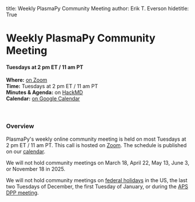 title: Weekly PlasmaPy Community Meeting
author: Erik T. Everson
hidetitle: True

[Zoom]: https://zoom.us/j/91633383503?pwd=QWNkdHpWeFhrYW1vQy91ODNTVG5Ndz09
[HackMD]: https://hackmd.io/team/plasmapy
[calendar]: https://calendar.google.com/calendar/embed?src=c_sqqq390s24jjfjp3q86pv41pi8%40group.calendar.google.com&ctz=America%2FNew_York
[Matrix chat]: https://app.element.io/#/room/#plasmapy:openastronomy.org
[federal holidays]: https://www.opm.gov/policy-data-oversight/pay-leave/federal-holidays/#url=Overview
[APS DPP meeting]: https://engage.aps.org/dpp/meetings/annual-meeting

# Weekly PlasmaPy Community Meeting
#### Tuesdays at 2 pm ET / 11 am PT

**Where:** [on Zoom][Zoom] <br/>
**Time:** Tuesdays at 2 pm ET / 11 am PT <br/>
**Minutes & Agenda:** on [HackMD] <br/>
**Calendar:** [on Google Calendar][calendar] <br/>
<br/><br/>

### Overview

PlasmaPy's weekly online community meeting is held on most Tuesdays at
2 pm ET / 11 am PT.  This call is hosted on [Zoom].  The schedule is
published on our [calendar].

We will not hold community meetings on March 18, April 22, May 13,
June 3, or November 18 in 2025.

We will not hold community meetings on [federal holidays] in the US,
the last two Tuesdays of December, the first Tuesday of January, or
during the [APS DPP meeting].
